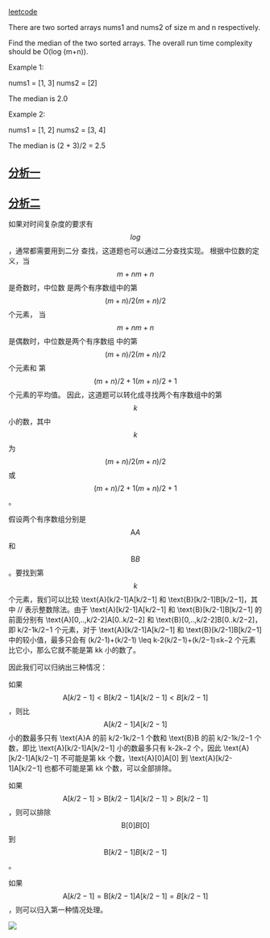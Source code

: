 [leetcode](https://leetcode-cn.com/problems/median-of-two-sorted-arrays/)

There are two sorted arrays nums1 and nums2 of size m and n respectively.

Find the median of the two sorted arrays. The overall run time complexity should be O(log (m+n)).

Example 1:

nums1 = [1, 3] nums2 = [2]

The median is 2.0

Example 2:

nums1 = [1, 2] nums2 = [3, 4]

The median is (2 + 3)/2 = 2.5

## [分析一](https://leetcode-cn.com/problems/median-of-two-sorted-arrays/solution/xun-zhao-liang-ge-you-xu-shu-zu-de-zhong-wei-s-114/)
## [分析二](https://leetcode-cn.com/problems/median-of-two-sorted-arrays/solution/he-bing-yi-hou-zhao-gui-bing-guo-cheng-zhong-zhao-/)
如果对时间复杂度的要求有 $$log$$，通常都需要用到二分
查找，这道题也可以通过二分查找实现。
根据中位数的定义，当 $$m+nm+n$$ 是奇数时，中位数
是两个有序数组中的第 $$(m+n)/2(m+n)/2$$ 个元素，
当 $$m+nm+n$$ 是偶数时，中位数是两个有序数组
中的第 $$(m+n)/2(m+n)/2$$ 个元素和
第 $$(m+n)/2+1(m+n)/2+1$$ 个元素的平均值。
因此，这道题可以转化成寻找两个有序数组中的第 $$k$$ 
小的数，其中 $$k$$ 为 $$(m+n)/2(m+n)/2$$ 
或 $$(m+n)/2+1(m+n)/2+1$$。

假设两个有序数组分别是 $$\text{A}A$$ 和 $$\text{B}B$$。要找到第 $$k$$ 个元素，我们可以比较 \text{A}[k/2-1]A[k/2−1] 和 \text{B}[k/2-1]B[k/2−1]，其中 // 表示整数除法。由于 \text{A}[k/2-1]A[k/2−1] 和 \text{B}[k/2-1]B[k/2−1] 的前面分别有 \text{A}[0\,..\,k/2-2]A[0..k/2−2] 和 \text{B}[0\,..\,k/2-2]B[0..k/2−2]，即 k/2-1k/2−1 个元素，对于 \text{A}[k/2-1]A[k/2−1] 和 \text{B}[k/2-1]B[k/2−1] 中的较小值，最多只会有 (k/2-1)+(k/2-1) \leq k-2(k/2−1)+(k/2−1)≤k−2 个元素比它小，那么它就不能是第 kk 小的数了。

因此我们可以归纳出三种情况：

如果 $$\text{A}[k/2-1] < \text{B}[k/2-1]A[k/2−1]<B[k/2−1]$$，则比 $$\text{A}[k/2-1]A[k/2−1]$$ 小的数最多只有 \text{A}A 的前 k/2-1k/2−1 个数和 \text{B}B 的前 k/2-1k/2−1 个数，即比 \text{A}[k/2-1]A[k/2−1] 小的数最多只有 k-2k−2 个，因此 \text{A}[k/2-1]A[k/2−1] 不可能是第 kk 个数，\text{A}[0]A[0] 到 \text{A}[k/2-1]A[k/2−1] 也都不可能是第 kk 个数，可以全部排除。

如果 $$\text{A}[k/2-1] > \text{B}[k/2-1]A[k/2−1]>B[k/2−1]$$，则可以排除 $$\text{B}[0]B[0]$$ 到 $$\text{B}[k/2-1]B[k/2−1]$$。

如果 $$\text{A}[k/2-1] = \text{B}[k/2-1]A[k/2−1]=B[k/2−1]$$，则可以归入第一种情况处理。

![](https://assets.leetcode-cn.com/solution-static/4/4_fig1.png)

